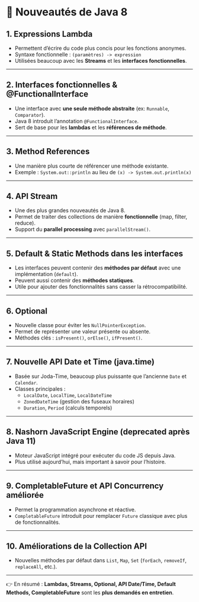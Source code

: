 # 🚀 Nouveautés de Java 8

## 1. Expressions Lambda
- Permettent d’écrire du code plus concis pour les fonctions anonymes.
- Syntaxe fonctionnelle : `(paramètres) -> expression`
- Utilisées beaucoup avec les **Streams** et les **interfaces fonctionnelles**.

---

## 2. Interfaces fonctionnelles & @FunctionalInterface
- Une interface avec **une seule méthode abstraite** (ex: `Runnable`, `Comparator`).
- Java 8 introduit l’annotation `@FunctionalInterface`.
- Sert de base pour les **lambdas** et les **références de méthode**.

---

## 3. Method References
- Une manière plus courte de référencer une méthode existante.
- Exemple : `System.out::println` au lieu de `(x) -> System.out.println(x)`

---

## 4. API Stream
- Une des plus grandes nouveautés de Java 8.
- Permet de traiter des collections de manière **fonctionnelle** (map, filter, reduce).
- Support du **parallel processing** avec `parallelStream()`.

---

## 5. Default & Static Methods dans les interfaces
- Les interfaces peuvent contenir des **méthodes par défaut** avec une implémentation (`default`).
- Peuvent aussi contenir des **méthodes statiques**.
- Utile pour ajouter des fonctionnalités sans casser la rétrocompatibilité.

---

## 6. Optional<T>
- Nouvelle classe pour éviter les `NullPointerException`.
- Permet de représenter une valeur présente ou absente.
- Méthodes clés : `isPresent()`, `orElse()`, `ifPresent()`.

---

## 7. Nouvelle API Date et Time (java.time)
- Basée sur Joda-Time, beaucoup plus puissante que l’ancienne `Date` et `Calendar`.
- Classes principales :
  - `LocalDate`, `LocalTime`, `LocalDateTime`
  - `ZonedDateTime` (gestion des fuseaux horaires)
  - `Duration`, `Period` (calculs temporels)

---

## 8. Nashorn JavaScript Engine (deprecated après Java 11)
- Moteur JavaScript intégré pour exécuter du code JS depuis Java.
- Plus utilisé aujourd’hui, mais important à savoir pour l’histoire.

---

## 9. CompletableFuture et API Concurrency améliorée
- Permet la programmation asynchrone et réactive.
- `CompletableFuture` introduit pour remplacer `Future` classique avec plus de fonctionnalités.

---

## 10. Améliorations de la Collection API
- Nouvelles méthodes par défaut dans `List`, `Map`, `Set` (`forEach`, `removeIf`, `replaceAll`, etc.).

---

👉 En résumé : **Lambdas, Streams, Optional, API Date/Time, Default Methods, CompletableFuture** sont les **plus demandés en entretien**.
